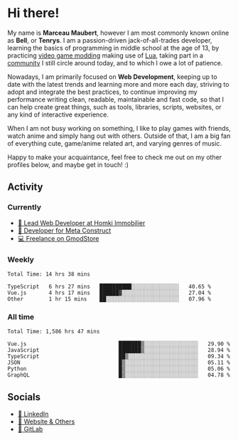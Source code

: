 # Hi there!

My name is **Marceau Maubert**, however I am most commonly known online as **Bell**, or **Tenrys**. I am a passion-driven jack-of-all-trades developer, learning the basics of programming in middle school at the age of 13, by practicing [video game modding](https://garrysmod.com) making use of [Lua](https://lua.org), taking part in a [community](https://metastruct.net) I still circle around today, and to which I owe a lot of patience.

Nowadays, I am primarily focused on **Web Development**, keeping up to date with the latest trends and learning more and more each day, striving to adopt  and integrate the best practices, to continue improving my performance writing clean, readable, maintainable and fast code, so that I can help create great things, such as tools, libraries, scripts, websites, or any kind of interactive experience.

When I am not busy working on something, I like to play games with friends, watch anime and simply hang out with others. Outside of that, I am a big fan of everything cute, game/anime related art, and varying genres of music.

Happy to make your acquaintance, feel free to check me out on my other profiles below, and maybe get in touch! :)

## Activity

### Currently

- [🏢 Lead Web Developer at Homki Immobilier](https://homki-immobilier.com)
- [🎈 Developer for Meta Construct](https://metastruct.net)
- [💻 Freelance on GmodStore](https://www.gmodstore.com/users/Tenrys)

### Weekly
<!--START_SECTION:wakaWeekly-->

```text
Total Time: 14 hrs 38 mins

TypeScript   6 hrs 27 mins   ██████████░░░░░░░░░░░░░░░   40.65 %
Vue.js       4 hrs 17 mins   ██████▓░░░░░░░░░░░░░░░░░░   27.04 %
Other        1 hr 15 mins    ██░░░░░░░░░░░░░░░░░░░░░░░   07.96 %
```

<!--END_SECTION:wakaWeekly-->

### All time
<!--START_SECTION:wakaTotal-->

```text
Total Time: 1,586 hrs 47 mins

Vue.js                             ███████▒░░░░░░░░░░░░░░░░░   29.90 %
JavaScript                         ███████▒░░░░░░░░░░░░░░░░░   28.94 %
TypeScript                         ██▒░░░░░░░░░░░░░░░░░░░░░░   09.34 %
JSON                               █▒░░░░░░░░░░░░░░░░░░░░░░░   05.11 %
Python                             █▒░░░░░░░░░░░░░░░░░░░░░░░   05.06 %
GraphQL                            █▒░░░░░░░░░░░░░░░░░░░░░░░   04.78 %
```

<!--END_SECTION:wakaTotal-->

## Socials

- [👔 LinkedIn](https://www.linkedin.com/in/marceau-maubert)
- [🔗 Website & Others](https://bell.moe)
- [🦊 GitLab](https://gitlab.com/Tenrys)

